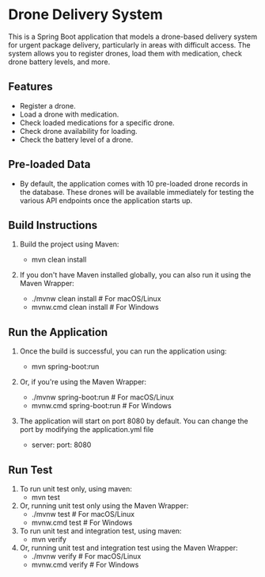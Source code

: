 # Drone Delivery System

This is a Spring Boot application that models a drone-based delivery system for urgent package delivery, particularly in areas with difficult access. The system allows you to register drones, load them with medication, check drone battery levels, and more.

## Features

- Register a drone.
- Load a drone with medication.
- Check loaded medications for a specific drone.
- Check drone availability for loading.
- Check the battery level of a drone.

## Pre-loaded Data
- By default, the application comes with 10 pre-loaded drone records in the database. These drones will be available immediately for testing the various API endpoints once the application starts up.

## Build Instructions

1. Build the project using Maven:
    - mvn clean install

2. If you don't have Maven installed globally, you can also run it using the Maven Wrapper:
    - ./mvnw clean install   # For macOS/Linux
    - mvnw.cmd clean install  # For Windows

## Run the Application

1. Once the build is successful, you can run the application using:
    - mvn spring-boot:run

2. Or, if you're using the Maven Wrapper:
    - ./mvnw spring-boot:run   # For macOS/Linux
    - mvnw.cmd spring-boot:run  # For Windows 

3. The application will start on port 8080 by default. You can change the port by modifying the application.yml file
    - server:
        port: 8080

## Run Test

1. To run unit test only, using maven:
    - mvn test
2. Or, running unit test only using the Maven Wrapper:
    - ./mvnw test   # For macOS/Linux
    - mvnw.cmd test  # For Windows 
3. To run unit test and integration test, using maven:
    - mvn verify
4. Or, running unit test and integration test using the Maven Wrapper:
    - ./mvnw verify   # For macOS/Linux
    - mvnw.cmd verify  # For Windows 


